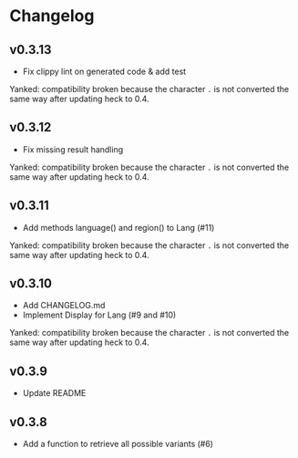 Changelog
=========

## v0.3.13

- Fix clippy lint on generated code & add test

Yanked: compatibility broken because the character `.` is not converted the
same way after updating heck to 0.4.

## v0.3.12

- Fix missing result handling

Yanked: compatibility broken because the character `.` is not converted the
same way after updating heck to 0.4.

## v0.3.11

- Add methods language() and region() to Lang (#11)

Yanked: compatibility broken because the character `.` is not converted the
same way after updating heck to 0.4.

## v0.3.10

- Add CHANGELOG.md
- Implement Display for Lang (#9 and #10)

Yanked: compatibility broken because the character `.` is not converted the
same way after updating heck to 0.4.

## v0.3.9

- Update README

## v0.3.8

- Add a function to retrieve all possible variants (#6)
